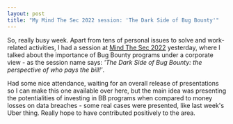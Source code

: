 ```yaml
---
layout: post
title: "My Mind The Sec 2022 session: 'The Dark Side of Bug Bounty'"
---
```


So, really busy week. Apart from tens of personal issues to solve and work-related activities, I had a session at [Mind The Sec 2022](https://www.mindthesec.com.br/) yesterday, where I talked about the importance of Bug Bounty programs under a corporate view - as the session name says: _'The Dark Side of Bug Bounty: the perspective of who pays the bill!'_. 

Had some nice attendance, waiting for an overall release of presentations so I can make this one available over here, but the main idea was presenting the potentialities of investing in BB programs when compared to money losses on data breaches - some real cases were presented, like last week's Uber thing. Really hope to have contributed positively to the area.



